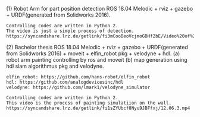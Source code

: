 (1) Robot Arm for part position detection
    ROS 18.04 Melodic + rviz + gazebo + URDF(generated from Solidworks 2016).
    
    Controlling codes are written in Python 2.
    The video is just a simple process of detection.
    https://syncandshare.lrz.de/getlink/fi3mCooBeoVcjmoGBHf2bE/Video%20of%20the%20process.mp4

(2) Bachelor thesis
    ROS 18.04 Melodic + rviz + gazebo + URDF(generated from Solidworks 2016) + moveit + elfin_robot pkg + velodyne + hdl.
    (a) robot arm painting controlling by ros and moveit
    (b) map generation using hdl slam algorithmus pkg and velodyne.
    
    elfin_robot: https://github.com/hans-robot/elfin_robot
    hdl: https://github.com/analogdevicesinc/hdl
    velodyne: https://github.com/lmark1/velodyne_simulator
    
    Controlling codes are written in Python 2.
    This video is the process of painting simulatiion on the wall.
    https://syncandshare.lrz.de/getlink/fi1sZYUbcf8Nyu9JBFfxj/12.06.3.mp4
    
